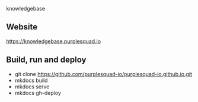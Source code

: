 knowledgebase

## Website
https://knowledgebase.purplesquad.io

## Build, run and deploy
* git clone https://github.com/purplesquad-io/purplesquad-io.github.io.git
* mkdocs build
* mkdocs serve
* mkdocs gh-deploy